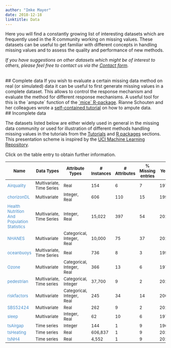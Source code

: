 ```yaml
---
author: "Imke Mayer"
date: 2018-12-18
linktitle: Data
---
```



Here you will find a constantly growing list of interesting datasets which are frequently used in the R community working on missing values. These datasets can be useful to get familiar with different concepts in handling missing values and to assess the quality and performance of new methods.

_If you have suggestions on other datasets which might be of interest to others, please feel free to contact us via the <a href="/contact/">Contact form</a>._

<br>
## Complete data
If you wish to evaluate a certain missing data method on real (or simulated) data it can be useful to first generate missing values in a complete dataset. This allows to control the response mechanism and evaluate the method for different response mechanisms. A useful tool for this is the `ampute` function of the <a href="https://cran.r-project.org/web/packages/mice/index.html" target="_blank">`mice` R-package</a>. Rianne Schouten and her colleagues wrote a <a href="https://rianneschouten.github.io/mice_ampute/vignette/ampute.html" target="_blank">self-contained tutorial</a> on how to ampute data.

<br>
## Incomplete data

The datasets listed below are either widely used in general in the missing data community or used for illustration of different methods handling missing values in the tutorials from the <a href="/tutorials/" target="_blank">Tutorials</a> and <a href="/rpkg/" target="_blank">R packages</a> sections. This presentation scheme is inspired by the <a href="https://archive.ics.uci.edu/ml/index.php" target="_blank">UCI Machine Learning Repository</a>.

Click on the table entry to obtain further information.

<div class="table-responsive">
<div class="card bg-light">
<table id="data-list-tbl" class="table table-responsive">
<thead>
<tr>
<th>
<b>Name</b>
</th>
<th>
<b>Data Types</b>
</th>
<!--<th>
Default Task
</th>-->
<th>
<b>Attribute Types</b>
</th>
<th>
<b># Instances</b>
</th>
<th>
<b># Attributes</b>
</th>
<th>
<b>% Missing entries</b>
</th>
<th>
<b>Year</b>
</th>
</tr>
</thead>
<tbody>
  <tr data-toggle="collapse" data-target="#airquality" class="clickable collapse-row collapsed">
    <td class="text-nowrap">
    <larger><font color="#428bca">Airquality</font></larger>
    </td>
    <td>
    Multivariate, Time Series
    </td>
    <!--<td>
    Regression
    </td>-->
    <td>
    Real
    </td>
    <td>
    154
    </td>
    <td>
    6
    </td>
    <td>
    7
    </td>
    <td>
    1973
    </td>
  </tr>
  <tr class="border_bottom">
    <td colspan="8">
      <div id="airquality" class="collapse">
          This data set contains daily air quality measurements in New York (May to September 1973) and presents missing values in some variables. It can be loaded in R by calling <code> data(airquality)</code>. 
          <br>
          <br><a href="https://stat.ethz.ch/R-manual/R-devel/RHOME/library/datasets/html/airquality.html" target="_blank">More information on the dataset</a>.
          <br>
          <br>
          Tutorials illustrating methods on this data:
          <ul>
          <li> Nick Tierney's <code>naniar</code> vignette for missing data visualization.</li>
          </ul>
        <br>
      </div>
    </td>
  </tr>
  <!-- --------------------------------------------------------------------------------------------------------------------------------------------------------------------------------------------------- -->
  <tr data-toggle="collapse" data-target="#chorizonDL" class="clickable collapse-row collapsed">
    <td class="text-nowrap">
    <larger><font color="#428bca">chorizonDL</font></larger>
    </td>
    <td>
    Multivariate
    </td>
    <!-- <td>
    Regression
    </td> -->
    <td>
    Integer, Real
    </td>
    <td>
    606
    </td>
    <td>
    110
    </td>
    <td>
    15
    </td>
    <td>
    1998
    </td>
  </tr>
  <tr class="border_bottom">
    <td colspan="8">
      <div id="chorizonDL" class="collapse">
          From the <code>mvoutlier</code> package description: "The Kola Data were collected in the Kola Project (1993-1998, Geological Surveys of Finland (GTK) and Norway (NGU) and Central Kola Expedition (CKE), Russia). More than 600 samples in five different layers were analysed, this dataset contains the C-horizon."
          <br>
          <br><a href="https://cran.r-project.org/web/packages/mvoutlier/mvoutlier.pdf" target="_blank">More information on the dataset</a>.
          <br>
          <br> In the <a href="https://cran.r-project.org/web/packages/VIM/VIM.pdf" target="_blank">VIM</a> all outliers have been recoded as NA. It can be loaded by calling <code> data(chorizonDL)</code>. 
        <br>
      </div>
    </td>
  </tr>
  <!-- --------------------------------------------------------------------------------------------------------------------------------------------------------------------------------------------------- -->
  <tr data-toggle="collapse" data-target="#health-nutrition" class="clickable collapse-row collapsed">
    <td>
    <larger><font color="#428bca">Health Nutrition And Population Statistics</font></larger>
    </td>
    <td>
    Multivariate, Time Series
    </td>
    <!-- <td>
    Exploration
    </td> -->
    <td>
    Integer, Real
    </td>
    <td>
    15,022
    </td>
    <td>
    397
    </td>
    <td>
    54
    </td>
    <td>
    2017
    </td>
  </tr>
  <tr class="border_bottom">
    <td colspan="8">
      <div id="health-nutrition" class="collapse">
          "Health Nutrition and Population Statistics database provides key health, nutrition and population statistics gathered from a variety of international and national sources. Themes include global surgery, health financing, HIV/AIDS, immunization, infectious diseases, medical resources and usage, noncommunicable diseases, nutrition, population dynamics, reproductive health, universal health coverage, and water and sanitation." (Data website of the World Bank Group, January 23th 2019)
          <br>
          <br>The data have been gathered from 259 countries over the last 58 years.
          <br><a href="https://datacatalog.worldbank.org/dataset/health-nutrition-and-population-statistics" target="_blank">More information on the dataset</a> on the Wold Bank Group website.
          <br>
          <br><a href="http://user2019.r-project.org/datathon/">R Datathon</a> on this dataset organized by the useR!2019 conference.
          <br>
      </div>
    </td>
  </tr>
  <!-- --------------------------------------------------------------------------------------------------------------------------------------------------------------------------------------------------- -->
  <tr data-toggle="collapse" data-target="#nhanes" class="clickable collapse-row collapsed">
    <td class="text-nowrap">
    <larger><font color="#428bca">NHANES</font></larger>
    </td>
    <td>
    Multivariate
    </td>
    <!-- <td>
    Regression
    </td> -->
    <td>
    Categorical, Integer, Real
    </td>
    <td>
    10,000
    </td>
    <td>
    75
    </td>
    <td>
    37
    </td>
    <td>
    2012
    </td>
  </tr>
  <tr class="border_bottom">
    <td colspan="8">
      <div id="nhanes" class="collapse">
          R-package <a href="https://cran.r-project.org/web/packages/NHANES/" target="_blank">NHANES</a> containing data from the US National Health and Nutrition Examination Study. The data comprises body shape and related measurements from the US National Health and Nutrition Examination Survey (NHANES, 1999-2004 and 2009-2012, <a href="http://www.cdc.gov/nchs/nhanes.htm" target="_blank">more details on the survey</a>).
          <br>
          <br>
          Tutorials illustrating methods on this data:
          <ul>
            <li> Stef van Buuren's vignette for ad hoc methods and <code>mice</code>.</li>
            <li> Jerry Reiter's course on multiple imputation.</li>
          </ul>
        <br>
      </div>
    </td>
  </tr>
  <!-- --------------------------------------------------------------------------------------------------------------------------------------------------------------------------------------------------- -->
  <tr data-toggle="collapse" data-target="#oceanbuoys" class="clickable collapse-row collapsed">
    <td class="text-nowrap">
    <larger><font color="#428bca">oceanbuoys</font></larger>
    </td>
    <td>
    Multivariate, Time Series
    </td>
    <!-- <td>
    Prediction
    </td> -->
    <td>
    Real
    </td>
    <td>
    736
    </td>
    <td>
    8
    </td>
    <td>
    3
    </td>
    <td>
    1997
    </td>
  </tr>
  <tr class="border_bottom">
    <td colspan="8">
      <div id="oceanbuoys" class="collapse">
          West Pacific Tropical Atmosphere Ocean Data. The data is collected by the Tropical Atmosphere Ocean project and contains real-time data from moored ocean buoys. It can be found in R in the <a href="https://cran.r-project.org/web/packages/naniar/index.html" target="_blank"><code>naniar</code></a> package and is loaded by calling <code> data(oceanbuoys)</code>. 
          <br>
          <br><a href="https://www.pmel.noaa.gov/tao/drupal/disdel/" target="_blank">More information on the collected data</a> on the website of the Pacific Marine Environmental Laboratory.
        <br>
      </div>
    </td>
  </tr>
  <!-- --------------------------------------------------------------------------------------------------------------------------------------------------------------------------------------------------- -->
  <tr data-toggle="collapse" data-target="#ozone" class="clickable collapse-row collapsed">
    <td class="text-nowrap">
    <larger><font color="#428bca">Ozone</font></larger>
    </td>
    <td>
    Multivariate
    </td>
    <!-- <td>
    Prediction, Regression
    </td> -->
    <td>
    Categorical, Integer, Real
    </td>
    <td>
    366
    </td>
    <td>
    13
    </td>
    <td>
    6
    </td>
    <td>
    1976
    </td>
  </tr>
  <tr class="border_bottom">
    <td colspan="8">
      <div id="ozone" class="collapse">
          Los Angeles Ozone Pollution Data, 1976. This data set contains daily measurements of ozone concentration and meteorological quantities. It can be found in R in the <a href="https://cran.r-project.org/web/packages/mlbench/index.html" target="_blank"><code>mlbench</code></a> package and is loaded by calling <code> data(Ozone)</code>. 
          <br>
          <br><a href="https://www.rdocumentation.org/packages/mlbench/versions/2.1-1/topics/Ozone" target="_blank">More information on the dataset</a>.
          <br>
          <br>
          Tutorials illustrating methods on this data:
          <ul>
            <li> Julie Josse's course on missing values imputation using PC methods.</li>
            <li> Julie Josse's and Nick Tierney's tutorial on handling missing values.</li>
            <li> Nick Tierney's <code>naniar</code> vignette for missing data visualization.</li>
          </ul>
        <br>
      </div>
    </td>
  </tr>
  <!-- --------------------------------------------------------------------------------------------------------------------------------------------------------------------------------------------------- -->
  <tr data-toggle="collapse" data-target="#pedestrian" class="clickable collapse-row collapsed">
    <td class="text-nowrap">
    <larger><font color="#428bca">pedestrian</font></larger>
    </td>
    <td>
    Multivariate, Time series
    </td>
    <!-- <td>
    Prediction
    </td> -->
    <td>
    Categorical, Integer
    </td>
    <td>
    37,700
    </td>
    <td>
    9
    </td>
    <td>
    2
    </td>
    <td>
    2016
    </td>
  </tr>
  <tr class="border_bottom">
    <td colspan="8">
      <div id="pedestrian" class="collapse">
          This data set contains hourly counts of pedestrians from 4 sensors around Melbourne in 2016. It can be found in R in the <a href="https://cran.r-project.org/web/packages/naniar/index.html" target="_blank"><code>naniar</code></a> package and is loaded by calling <code> data(pedestrian)</code>.
          <br> 
          <br><a href="https://data.melbourne.vic.gov.au/Transport-Movement/Pedestrian-volume-updated-monthly-/b2ak-trbp" target="_blank">More information on the collected data</a> on the public data website of the City of Melbourne.
        <br>
      </div>
    </td>
  </tr>
  <!-- --------------------------------------------------------------------------------------------------------------------------------------------------------------------------------------------------- -->
  <tr data-toggle="collapse" data-target="#riskfactors" class="clickable collapse-row collapsed">
    <td class="text-nowrap">
    <larger><font color="#428bca">riskfactors</font></larger>
    </td>
    <td>
    Multivariate
    </td>
    <!-- <td>
    Regression
    </td> -->
    <td>
    Categorical, Integer, Real
    </td>
    <td>
    245
    </td>
    <td>
    34
    </td>
    <td>
    14
    </td>
    <td>
    2009
    </td>
  </tr>
  <tr class="border_bottom">
    <td colspan="8">
      <div id="riskfactors" class="collapse">
          The data is a subset of the 2009 survey from the Behavioral Risk Factor Surveillance System designed to measure behavioral risk factors for the adult population living in households. It can be found in R in the <a href="https://cran.r-project.org/web/packages/naniar/index.html" target="_blank"><code>naniar</code></a> package and is loaded by calling <code> data(riskfactors)</code>. 
          <br>
          <br><a href="https://www.cdc.gov/brfss/data_documentation/index.htm" target="_blank">More information on the survey</a> on the website of the Centers for Disease Control and Prevention.
        <br>
      </div>
    </td>
  </tr>
  <!-- --------------------------------------------------------------------------------------------------------------------------------------------------------------------------------------------------- -->
  <tr data-toggle="collapse" data-target="#SBS5242" class="clickable collapse-row collapsed">
    <td class="text-nowrap">
    <larger><font color="#428bca">SBS52424</font></larger>
    </td>
    <td>
    Multivariate
    </td>
    <!-- <td>
    Regression
    </td> -->
    <td>
    Real
    </td>
    <td>
    262
    </td>
    <td>
    9
    </td>
    <td>
    2
    </td>
    <td>
    2016
    </td>
  </tr>
  <tr class="border_bottom">
    <td colspan="8">
      <div id="SBS5242" class="collapse">
          The data contains a synthetic subset of the Austrian structural business statistics (SBS) data, more specifically it contains data on 9 variables of NACE 52.42 (retail sale of clothing). From original Austrian SBS data set of confidential raw data a non-confidential, close-to-reality, synthetic data set was generated. It can be found in R in the <a href="https://cran.r-project.org/web/packages/VIM/index.html" target="_blank"><code>VIM</code></a> package and is loaded by calling <code> data(SBS5242)</code>.
          <br>
          <br><a href="http://statistik.at/web_en/statistics/Economy/enterprises/structural_business_statistics/index.html" target="_blank">More information on the initial SBS data</a> on the website of Statistik Austria.
        <br>
      </div>
    </td>
  </tr>
  <!-- --------------------------------------------------------------------------------------------------------------------------------------------------------------------------------------------------- -->
  <tr data-toggle="collapse" data-target="#sleep" class="clickable collapse-row collapsed">
    <td class="text-nowrap">
    <larger><font color="#428bca">sleep</font></larger>
    </td>
    <td>
    Multivariate
    </td>
    <!-- <td>
    Regression
    </td> -->
    <td>
    Integer, Real
    </td>
    <td>
    62
    </td>
    <td>
    10
    </td>
    <td>
    6
    </td>
    <td>
    1976
    </td>
  </tr>
  <tr class="border_bottom">
    <td colspan="8">
      <div id="sleep" class="collapse">
          The data contains sleep data. It can be found in R in the <a href="https://cran.r-project.org/web/packages/VIM/index.html" target="_blank"><code>VIM</code></a> package and is loaded by calling <code> data(sleep)</code>.
          <br>
          <br><a href="https://www.semanticscholar.org/paper/Sleep-in-mammals%3A-ecological-and-constitutional-Allison-Cicchetti/8d4f202354bf0fd1bd445792340e16acc042ec6d" target="_blank">More information about the collected data</a> in Allison, T. and Chichetti, D. (1976) Sleep in mammals: ecological and constitutional correlates. <i>Science</i> <b>194 (4266)</b>, 732-734.
        <br>
      </div>
    </td>
  </tr>
  <!-- --------------------------------------------------------------------------------------------------------------------------------------------------------------------------------------------------- -->
  <tr data-toggle="collapse" data-target="#tsAirgap" class="clickable collapse-row collapsed">
    <td class="text-nowrap">
    <larger><font color="#428bca">tsAirgap</font></larger>
    </td>
    <td>
    Time series
    </td>
    <!-- <td>
    Imputation
    </td> -->
    <td>
    Integer
    </td>
    <td>
    144
    </td>
    <td>
    1
    </td>
    <td>
    9
    </td>
    <td>
    1960
    </td>
  </tr>
  <tr class="border_bottom">
    <td colspan="8">
      <div id="tsAirgap" class="collapse">
          The data contains monthly totals of international airline passengers between 1949 and 1960. It can be found in R in the <a href="https://cran.r-project.org/web/packages/imputeTS/index.html" target="_blank"><code>imputeTS</code></a> package and is loaded by calling <code> data(tsAirgap)</code>. 
          <br>
          <br><a href="https://www.wiley.com/en-us/Time+Series+Analysis%3A+Forecasting+and+Control%2C+5th+Edition-p-9781118674918" target="_blank">More information on the data</a> in the work from Box & Jenkins.
        <br>
      </div>
    </td>
  </tr>
  <!-- --------------------------------------------------------------------------------------------------------------------------------------------------------------------------------------------------- -->
  <tr data-toggle="collapse" data-target="#tsHeating" class="clickable collapse-row collapsed">
    <td class="text-nowrap">
    <larger><font color="#428bca">tsHeating</font></larger>
    </td>
    <td>
    Time series
    </td>
    <!-- <td>
    Imputation
    </td> -->
    <td>
    Real
    </td>
    <td>
    606,837
    </td>
    <td>
    1
    </td>
    <td>
    9
    </td>
    <td>
    2015
    </td>
  </tr>
  <tr class="border_bottom">
    <td colspan="8">
      <div id="tsHeating" class="collapse">
          The data contains a time series of a heating systems supply temperature, measured from 18.11.2013 - 05:12:00 to 13.01.2015 - 15:08:00 in 1 minute steps. It can be found in R in the <a href="https://cran.r-project.org/web/packages/imputeTS/index.html" target="_blank"><code>imputeTS</code></a> package and is loaded by calling <code> data(tsHeating)</code>. The data comes from the GECCO Industrial Challenge 2015.
          <br>
          <br><a href="http://www.spotseven.de/gecco/gecco-challenge/gecco-challenge-2015/" target="_blank">More information about the challenge</a> on the website of SPOTSeven Lab.
        <br>
      </div>
    </td>
  </tr>
  <!-- --------------------------------------------------------------------------------------------------------------------------------------------------------------------------------------------------- -->
  <tr data-toggle="collapse" data-target="#tsNH4" class="clickable collapse-row collapsed">
    <td class="text-nowrap">
    <larger><font color="#428bca">tsNH4</font></larger>
    </td>
    <td>
    Time series
    </td>
    <!-- <td>
    Prediction
    </td> -->
    <td>
    Real
    </td>
    <td>
    4,552
    </td>
    <td>
    1
    </td>
    <td>
    9
    </td>
    <td>
    2014
    </td>
  </tr>
  <tr class="border_bottom">
    <td colspan="8">
      <div id="tsNH4" class="collapse">
          The data contains a time series of a NH4 concentration in a wastewater system, measured from 30.11.2010 - 16:10 to 01.01.2011 - 06:40 in 10 minute steps. It can be found in R in the <a href="https://cran.r-project.org/web/packages/imputeTS/index.html" target="_blank"><code>imputeTS</code></a> package and is loaded by calling <code> data(tsHeating)</code>. The data comes from the GECCO Industrial Challenge 2014.
          <br>
          <br><a href="http://www.spotseven.de/gecco/gecco-challenge/gecco-challenge-2014/" target="_blank">More information about the challenge</a> on the website of SPOTSeven Lab.
        <br>
      </div>
    </td>
  </tr>
</tbody>
</table>
</div>
</div>


<style>
.collapse-row.collapsed + tr {
     display: none;
}


tr.border_bottom {
  border-bottom:2pt solid black;
}


table {
  font-size: small;
}

</style>


